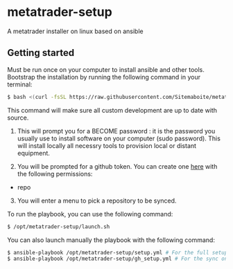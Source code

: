 # metatrader-setup
A metatrader installer on linux based on ansible

## Getting started

Must be run once on your computer to install ansible and other tools.
Bootstrap the installation by running the following command in your terminal:
```bash
$ bash <(curl -fsSL https://raw.githubusercontent.com/Sitemaboite/metatrader-setup/refs/heads/main/bootstrap.sh)
```
This command will make sure all custom development are up to date with source.


1. This will prompt you for a BECOME password : it is the password you usually use to install software on your computer (sudo password).
This will install locally all necessry tools to provision local or distant equipment.


2. You will be prompted for a github token. You can create one [here](https://github.com/settings/tokens) with the following permissions: 
- repo

3. You will enter a menu to pick a repository to be synced.

To run the playbook, you can use the following command:
```bash
$ /opt/metatrader-setup/launch.sh
```

You can also launch manually the playbook with the following command:
```bash
$ ansible-playbook /opt/metatrader-setup/setup.yml # For the full setup
$ ansible-playbook /opt/metatrader-setup/gh_setup.yml # For the sync only
```
